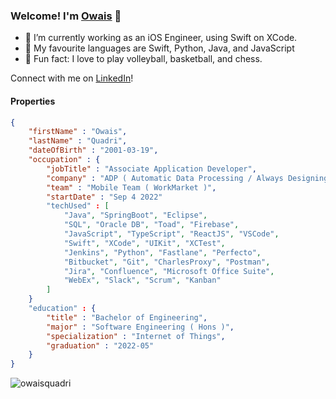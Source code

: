 ### Welcome! I'm [Owais](https://docs.google.com/document/d/1InIyJejavJtBLAJZPjXpvqm_2rVnmXitCValutALRac/edit?usp=sharing) 👋

- 💼 I’m currently working as an iOS Engineer, using Swift on XCode.
- 👑 My favourite languages are Swift, Python, Java, and JavaScript
- 🎉 Fun fact: I love to play volleyball, basketball, and chess.
  
Connect with me on [LinkedIn](https://linkedin.com/in/OwaisQuadri)!
  
#### Properties

```json
{
    "firstName" : "Owais",
    "lastName" : "Quadri",
    "dateOfBirth" : "2001-03-19",
    "occupation" : {
        "jobTitle" : "Associate Application Developer",
        "company" : "ADP ( Automatic Data Processing / Always Designing for People )",
        "team" : "Mobile Team ( WorkMarket )",
        "startDate" : "Sep 4 2022"
        "techUsed" : [
            "Java", "SpringBoot", "Eclipse",
            "SQL", "Oracle DB", "Toad", "Firebase",
            "JavaScript", "TypeScript", "ReactJS", "VSCode",
            "Swift", "XCode", "UIKit", "XCTest",
            "Jenkins", "Python", "Fastlane", "Perfecto",
            "Bitbucket", "Git", "CharlesProxy", "Postman", 
            "Jira", "Confluence", "Microsoft Office Suite", 
            "WebEx", "Slack", "Scrum", "Kanban"
        ]
    }
    "education" : {
        "title" : "Bachelor of Engineering",
        "major" : "Software Engineering ( Hons )",
        "specialization" : "Internet of Things",
        "graduation" : "2022-05"
    }
}
```
<img src="https://komarev.com/ghpvc/?username=owaisquadri&label=Profile%20views&color=0e75b6&style=for-the-badge" alt="owaisquadri" />
